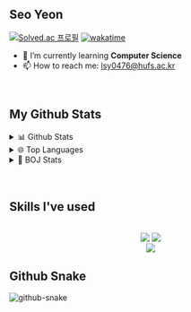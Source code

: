 ## Seo Yeon 
[![Solved.ac
프로필](http://mazassumnida.wtf/api/mini/generate_badge?boj=lsy0476)](https://solved.ac/profile/lsy0476)
[![wakatime](https://wakatime.com/badge/user/018e5477-a400-4362-8752-3b2ff7159423.svg)](https://wakatime.com/@018e5477-a400-4362-8752-3b2ff7159423)
<br/>

- 🌱 I’m currently learning **Computer Science**
- 📫 How to reach me: lsy0476@hufs.ac.kr
<br/>

## My Github Stats
<details>
<summary>📊 Github Stats</summary>
  <br/>
  <div align="center">
    <a href="https://github.com/bi-sz/github-readme-stats">
      <img src="https://github-readme-stats.vercel.app/api/?username=yiseoffline&show_icons=true&title_color=fff&icon_color=79ff97&text_color=9f9f9f&bg_color=151515" alt="Seo Yeon's GitHub stats" />
    </a>
  </div>  
</details>


<details>
<summary>🌐 Top Languages</summary>
  <br/>
  <div align="center">
    <a href="https://github.com/bi-sz/github-readme-stats">
      <img src="https://github-readme-stats.vercel.app/api/top-langs/?username=yiseoffline&layout=compact" alt="Top Langs" />
    </a>
  </div>
</details>

<details> 
<summary> 🥈 BOJ Stats</summary>
 <div align = "center">
  
   [![Solved.ac 프로필](http://mazassumnida.wtf/api/v2/generate_badge?boj=lsy0476)](https://solved.ac/lsy0476)<br>
  <img src="http://mazandi.herokuapp.com/api?handle=lsy0476&theme=warm"/> 
 
 </div>
</details>
<br/>
<br/>


## Skills I've used
<br />
<div align="center">
  <img src="https://skillicons.dev/icons?i=python,c,html,css,javascript,typescript" />
  <img src="https://skillicons.dev/icons?i=react,electron,next,vite" /><br>
  <img src="https://skillicons.dev/icons?i=tailwind,materialui,vscode,github,git,postman,arduino" />
</div>

## Github Snake

<picture>
  <source media="(prefers-color-scheme: dark)" srcset="https://github.com/yiseoffline/yiseoffline/blob/output/github-snake-dark.svg" />
  <source media="(prefers-color-scheme: light)" srcset="https://github.com/yiseoffline/yiseoffline/blob/output/github-snake.svg" />
  <img alt="github-snake" src="https://yiseoffline.github.io/yiseoffline/github-snake.svg" />
</picture>
